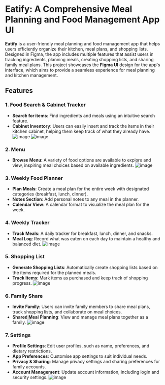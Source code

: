 # Eatify: A Comprehensive Meal Planning and Food Management App UI

**Eatify** is a user-friendly meal planning and food management app that helps users efficiently organize their kitchen, meal plans, and shopping lists. Designed in Figma, the app includes multiple features that assist users in tracking ingredients, planning meals, creating shopping lists, and sharing family meal plans. This project showcases the **Figma UI** design for the app's interface, which aims to provide a seamless experience for meal planning and kitchen management.

## Features

### 1. **Food Search & Cabinet Tracker**
   - **Search for items**: Find ingredients and meals using an intuitive search feature.
   - **Cabinet Inventory**: Users can easily insert and track the items in their kitchen cabinet, helping them keep track of what they already have.
![image](https://github.com/user-attachments/assets/81f15015-a39e-4d77-8bea-500f0644911c)
![image](https://github.com/user-attachments/assets/ce89e8fc-36e7-4684-a9af-1345dd39b7ff)

### 2. **Menu**
   - **Browse Menu**: A variety of food options are available to explore and view, inspiring meal choices based on available ingredients.
![image](https://github.com/user-attachments/assets/58340372-8c5c-4fbe-86a6-3cc14f825ae0)

### 3. **Weekly Food Planner**
   - **Plan Meals**: Create a meal plan for the entire week with designated categories (breakfast, lunch, dinner).
   - **Notes Section**: Add personal notes to any meal in the planner.
   - **Calendar View**: A calendar format to visualize the meal plan for the week.

### 4. **Weekly Tracker**
   - **Track Meals**: A daily tracker for breakfast, lunch, dinner, and snacks.
   - **Meal Log**: Record what was eaten on each day to maintain a healthy and balanced diet.
![image](https://github.com/user-attachments/assets/110be014-d58d-4fa0-97b9-fbdc54082162)

### 5. **Shopping List**
   - **Generate Shopping Lists**: Automatically create shopping lists based on the items required for the planned meals.
   - **Track Items**: Mark items as purchased and keep track of shopping progress.
![image](https://github.com/user-attachments/assets/d8ee8d37-2387-4dae-9278-4b856b70bd5b)

### 6. **Family Share**
   - **Invite Family**: Users can invite family members to share meal plans, track shopping lists, and collaborate on meal choices.
   - **Shared Meal Planning**: View and manage meal plans together as a family.
![image](https://github.com/user-attachments/assets/fcbaf88c-399f-449c-a9a3-21ed870cfc1f)

### 7. **Settings**
   - **Profile Settings**: Edit user profiles, such as name, preferences, and dietary restrictions.
   - **App Preferences**: Customise app settings to suit individual needs.
   - **Privacy & Sharing**: Manage privacy settings and sharing preferences for family accounts.
   - **Account Management**: Update account information, including login and security settings.
![image](https://github.com/user-attachments/assets/80c8901e-881d-48bb-ace3-644ab1346b0d)


